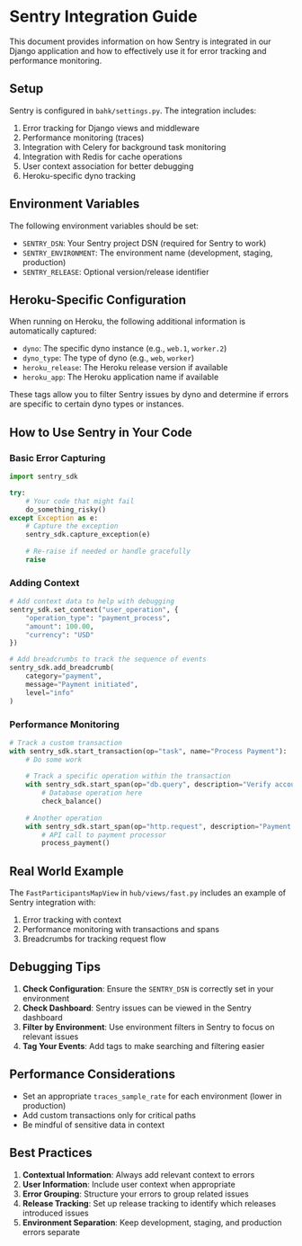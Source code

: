 # Sentry Integration Guide

This document provides information on how Sentry is integrated in our Django application and how to effectively use it for error tracking and performance monitoring.

## Setup

Sentry is configured in `bahk/settings.py`. The integration includes:

1. Error tracking for Django views and middleware
2. Performance monitoring (traces)
3. Integration with Celery for background task monitoring
4. Integration with Redis for cache operations
5. User context association for better debugging
6. Heroku-specific dyno tracking

## Environment Variables

The following environment variables should be set:

- `SENTRY_DSN`: Your Sentry project DSN (required for Sentry to work)
- `SENTRY_ENVIRONMENT`: The environment name (development, staging, production)
- `SENTRY_RELEASE`: Optional version/release identifier

## Heroku-Specific Configuration

When running on Heroku, the following additional information is automatically captured:

- `dyno`: The specific dyno instance (e.g., `web.1`, `worker.2`)
- `dyno_type`: The type of dyno (e.g., `web`, `worker`)
- `heroku_release`: The Heroku release version if available
- `heroku_app`: The Heroku application name if available

These tags allow you to filter Sentry issues by dyno and determine if errors are specific to certain dyno types or instances.

## How to Use Sentry in Your Code

### Basic Error Capturing

```python
import sentry_sdk

try:
    # Your code that might fail
    do_something_risky()
except Exception as e:
    # Capture the exception
    sentry_sdk.capture_exception(e)
    
    # Re-raise if needed or handle gracefully
    raise
```

### Adding Context

```python
# Add context data to help with debugging
sentry_sdk.set_context("user_operation", {
    "operation_type": "payment_process",
    "amount": 100.00,
    "currency": "USD"
})

# Add breadcrumbs to track the sequence of events
sentry_sdk.add_breadcrumb(
    category="payment",
    message="Payment initiated",
    level="info"
)
```

### Performance Monitoring

```python
# Track a custom transaction
with sentry_sdk.start_transaction(op="task", name="Process Payment"):
    # Do some work
    
    # Track a specific operation within the transaction
    with sentry_sdk.start_span(op="db.query", description="Verify account balance"):
        # Database operation here
        check_balance()
    
    # Another operation
    with sentry_sdk.start_span(op="http.request", description="Payment gateway call"):
        # API call to payment processor
        process_payment()
```

## Real World Example

The `FastParticipantsMapView` in `hub/views/fast.py` includes an example of Sentry integration with:

1. Error tracking with context
2. Performance monitoring with transactions and spans
3. Breadcrumbs for tracking request flow

## Debugging Tips

1. **Check Configuration**: Ensure the `SENTRY_DSN` is correctly set in your environment
2. **Check Dashboard**: Sentry issues can be viewed in the Sentry dashboard
3. **Filter by Environment**: Use environment filters in Sentry to focus on relevant issues
4. **Tag Your Events**: Add tags to make searching and filtering easier

## Performance Considerations

- Set an appropriate `traces_sample_rate` for each environment (lower in production)
- Add custom transactions only for critical paths
- Be mindful of sensitive data in context

## Best Practices

1. **Contextual Information**: Always add relevant context to errors
2. **User Information**: Include user context when appropriate
3. **Error Grouping**: Structure your errors to group related issues
4. **Release Tracking**: Set up release tracking to identify which releases introduced issues
5. **Environment Separation**: Keep development, staging, and production errors separate 